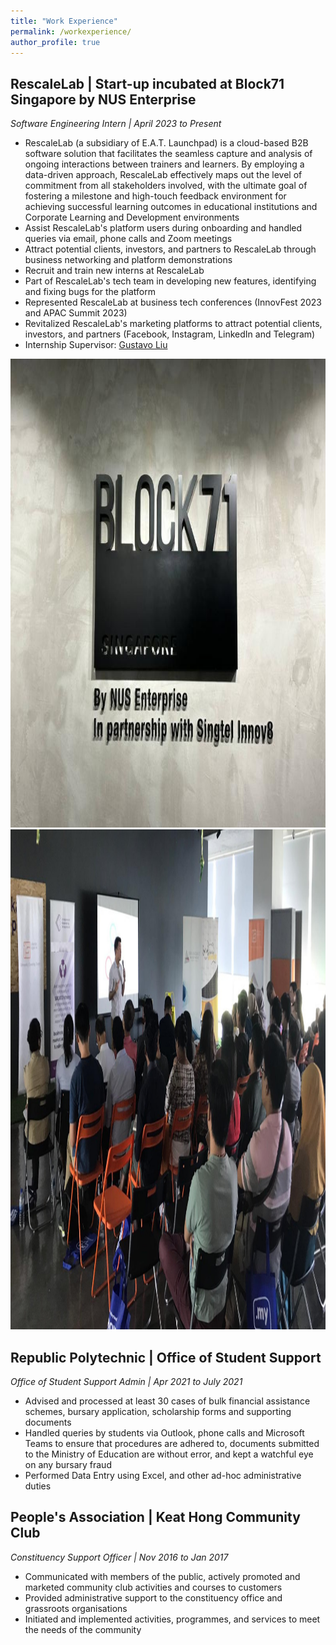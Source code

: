 ```yaml
---
title: "Work Experience"
permalink: /workexperience/
author_profile: true
---
```


## **RescaleLab | Start-up incubated at Block71 Singapore by NUS Enterprise**   
*Software Engineering Intern | April 2023 to Present*  
* RescaleLab (a subsidiary of E.A.T. Launchpad) is a cloud-based B2B software solution that facilitates the seamless capture and analysis of ongoing interactions between trainers and learners. By employing a data-driven approach, RescaleLab effectively maps out the level of commitment from all stakeholders involved, with the ultimate goal of fostering a milestone and high-touch feedback environment for achieving successful learning outcomes in educational institutions and Corporate Learning and Development environments  
* Assist RescaleLab's platform users during onboarding and handled queries via email, phone calls and Zoom meetings    
* Attract potential clients, investors, and partners to RescaleLab through business networking and platform demonstrations  
* Recruit and train new interns at RescaleLab  
* Part of RescaleLab's tech team in developing new features, identifying and fixing bugs for the platform  
* Represented RescaleLab at business tech conferences (InnovFest 2023 and APAC Summit 2023)  
* Revitalized RescaleLab's marketing platforms to attract potential clients, investors, and partners (Facebook, Instagram, LinkedIn and Telegram)  
* Internship Supervisor: [Gustavo Liu](https://www.linkedin.com/in/gustavoliu/)  

<img src="/images/1690726204517.jpeg" height="750px" width="800px"> 

<img src="/images/Rescale.jpg" height="800px" width="800px">
<br>

## **Republic Polytechnic | Office of Student Support**  
*Office of Student Support Admin | Apr 2021 to July 2021*
* Advised and processed at least 30 cases of bulk financial assistance schemes, bursary application, scholarship forms and supporting documents
* Handled queries by students via Outlook, phone calls and Microsoft Teams to ensure that procedures are adhered to, documents submitted to the Ministry of Education are without error, and kept a watchful eye on any bursary fraud
* Performed Data Entry using Excel, and other ad-hoc administrative duties  

## **People's Association | Keat Hong Community Club**  
*Constituency Support Officer | Nov 2016 to Jan 2017*
* Communicated with members of the public, actively promoted and marketed community club activities and courses to customers
* Provided administrative support to the constituency office and grassroots organisations
* Initiated and implemented activities, programmes, and services to meet the needs of the community
